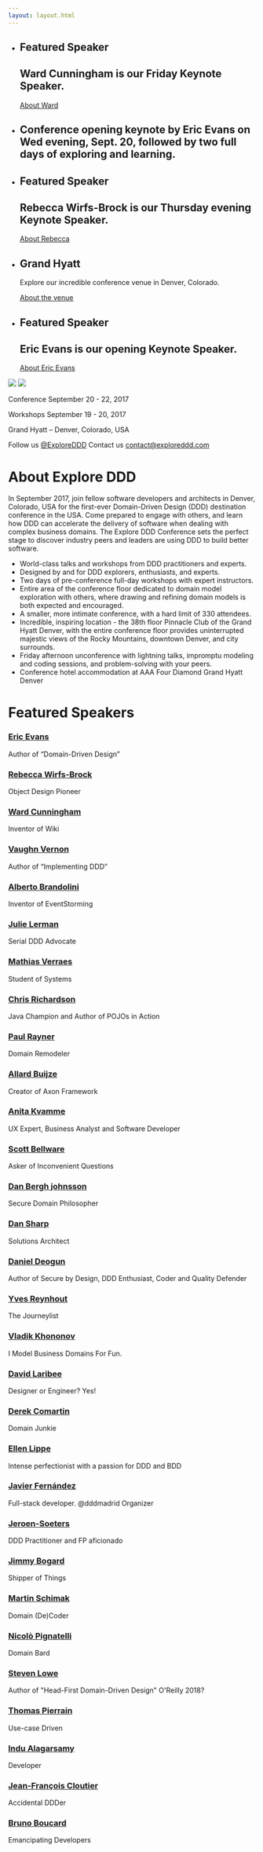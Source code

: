 ```yaml
---
layout: layout.html
---
```


<section class="slider">
  <div class="flexslider">
    <ul class="slides">
      <li class="slide speaker ward-cunningham">
        <div class="container">
          <h1>Featured Speaker</h1>
          <h2><span>Ward Cunningham</span> is our Friday Keynote Speaker.</h2>
          <a href="speakers/ward-cunningham.html">About Ward</a>
        </div>
      </li>
      <li class="slide denver">
        <div class="container">
          <h1 class="mobile-copy">
            Conference opening keynote
            by Eric Evans on Wed evening,
            Sept. 20, followed by two
            full days of exploring and learning.
        </div>
      </li>
      <li class="slide speaker rebecca-wirfs-brock">
        <div class="container">
          <h1>Featured Speaker</h1>
          <h2><span>Rebecca Wirfs-Brock</span> is our Thursday evening Keynote Speaker.</h2>
          <a href="speakers/rebecca-wirfs-brock.html">About Rebecca</a>
        </div>
      </li>
      <li class="slide hyatt">
        <div class="container">
          <div class="hyatt-copy">
            <h1>Grand Hyatt</h1>
            <p>Explore our incredible conference venue in Denver, Colorado.</p>
            <a href="location/">About the venue</a>
          </div>
        </div>
      </li>
      <li class="slide speaker eric-evans">
        <div class="container">
          <h1>Featured Speaker</h1>
          <h2><span>Eric Evans</span> is our opening Keynote Speaker.</h2>
          <a href="speakers/eric-evans.html">About Eric Evans</a>
        </div>
      </li>
    </ul>
  </div>
  <div class="custom-navigation-container">
  <div class="custom-navigation">
    <a class="arrow left"><img src="img/slider-arrow-left.svg" /></a>
    <a class="arrow right"><img src="img/slider-arrow-right.svg" /></a>
  </div>
  </div>
</section>

<div class="container-fluid section conf-dates">
  <div class="row">
    <p class="conf-copy"><span class="conf-header">Conference</span> September 20 - 22, 2017</p>
    <p class="conf-copy"><span class="conf-header">Workshops</span> September 19 - 20, 2017</p>
    <p class="conf-copy">Grand Hyatt – Denver, Colorado, USA</p>
    <p class="conf-contact">Follow us <a href="http://twitter.com/ExploreDDD">@ExploreDDD</a>    Contact us <a href="mailto:contact@exploreddd.com">contact@exploreddd.com</a></p>
  </div>
</div>

<div class="container section about">
  <div class="row">
    <h1 class="section-header">About Explore DDD</h1>
    <p class="copy">In September 2017, join fellow software developers and architects in Denver, Colorado, USA for the first-ever Domain-Driven Design (DDD) destination conference in the USA. Come prepared to engage with others, and learn how DDD can accelerate the delivery of software when dealing with complex business domains. The Explore DDD Conference sets the perfect stage to discover industry peers and leaders are using DDD to build better software.</p>
    <ul class="copy-list">
      <li>World-class talks and workshops from DDD practitioners and experts.</li>
      <li>Designed by and for DDD explorers, enthusiasts, and experts.</li>
      <li>Two days of pre-conference full-day workshops with expert instructors.</li>
      <li>Entire area of the conference floor dedicated to domain model exploration with others, where drawing and refining domain models is both expected and encouraged.</li>
      <li>A smaller, more intimate conference, with a hard limit of 330 attendees.</li>
      <li>Incredible, inspiring location - the 38th floor Pinnacle Club of the Grand Hyatt Denver, with the entire conference floor provides uninterrupted majestic views of the Rocky Mountains, downtown Denver, and city surrounds.</li>
      <li>Friday afternoon unconference with lightning talks, impromptu modeling and coding sessions, and problem-solving with your peers.</li>
      <li>Conference hotel accommodation at AAA Four Diamond Grand Hyatt Denver</li>
    </ul>
  </div>
</div>

<div class="container section speakers">
  <h1 class="section-header">Featured Speakers</h1>
 <!--  <h2 class="section-subheader">View all speakers</h2> -->
  <div class="row">
  <div class="speaker-container">
    <a href="speakers/eric-evans.html"><div class="speaker-img eric-evans">
    </div></a>
    <h3><a class="speaker-name" href="speakers/eric-evans.html">Eric Evans</a></h3>
    <p class="speaker-details">Author of “Domain-Driven Design”</p>
  </div>
  <div class="speaker-container">
    <a href="speakers/rebecca-wirfs-brock.html"><div class="speaker-img rebecca-wirfs-brock">
    </div></a>
    <h3><a class="speaker-name" href="speakers/rebecca-wirfs-brock.html">Rebecca Wirfs-Brock</a></h3>
    <p class="speaker-details">Object Design Pioneer</p>
  </div>
  <div class="speaker-container">
    <a href="speakers/ward-cunningham.html"><div class="speaker-img ward-cunningham">
    </div></a>
    <h3><a class="speaker-name" href="speakers/ward-cunningham.html">Ward Cunningham</a></h3>
    <p class="speaker-details">Inventor of Wiki</p>
  </div>
  <div class="speaker-container">
    <a href="speakers/vaughn-vernon.html"><div class="speaker-img vaughn-vernon">
    </div></a>
    <h3><a class="speaker-name" href="speakers/vaughn-vernon.html">Vaughn Vernon</a></h3>
    <p class="speaker-details">Author of “Implementing DDD”</p>
  </div>
  </div>
  <div class="row">
  <div class="speaker-container">
    <a href="speakers/alberto-brandolini.html"><div class="speaker-img alberto-brandolini">
    </div></a>
    <h3><a class="speaker-name" href="speakers/alberto-brandolini.html">Alberto Brandolini</a></h3>
    <p class="speaker-details">Inventor of EventStorming</p>
  </div>
  <div class="speaker-container">
    <a href="speakers/julie-lerman.html"><div class="speaker-img julie-lerman">
    </div></a>
    <h3><a class="speaker-name" href="speakers/julie-lerman.html">Julie Lerman</a></h3>
    <p class="speaker-details">Serial DDD Advocate</p>
  </div>
  <div class="speaker-container">
    <a href="speakers/mathias-verraes.html"><div class="speaker-img mathias-verraes">
    </div></a>
    <h3><a class="speaker-name" href="speakers/mathias-verraes.html">Mathias Verraes</a></h3>
    <p class="speaker-details">Student of Systems</p>
  </div>
  <div class="speaker-container">
    <a href="speakers/chris-richardson.html"><div class="speaker-img chris-richardson">
    </div></a>
    <h3><a class="speaker-name" href="speakers/chris-richardson.html">Chris Richardson</a></h3>
    <p class="speaker-details">Java Champion and Author of POJOs in Action</p>
  </div>
  </div>
  <div class="row">
  <div class="speaker-container">
    <a href="speakers/paul-rayner.html"><div class="speaker-img paul-rayner">
    </div></a>
    <h3><a class="speaker-name" href="speakers/paul-rayner.html">Paul Rayner</a></h3>
    <p class="speaker-details">Domain Remodeler</p>
  </div>
  <div class="speaker-container">
    <a href="speakers/allard-buijze.html"><div class="speaker-img allard-buijze">
    </div></a>
    <h3><a class="speaker-name" href="speakers/allard-buijze.html">Allard Buijze</a></h3>
    <p class="speaker-details">Creator of Axon Framework</p>
  </div>
  <div class="speaker-container">
    <a href="speakers/anita-kvamme.html"><div class="speaker-img anita-kvamme">
    </div></a>
    <h3><a class="speaker-name" href="speakers/anita-kvamme.html">Anita Kvamme</a></h3>
    <p class="speaker-details">UX Expert, Business Analyst and Software Developer</p>
  </div>
  <div class="speaker-container">
    <a href="speakers/scott-bellware.html"><div class="speaker-img scott-bellware">
    </div></a>
    <h3><a class="speaker-name" href="speakers/scott-bellware.html">Scott Bellware</a></h3>
    <p class="speaker-details">Asker of Inconvenient Questions</p>
  </div>
  </div>
  <div class="row">
    <div class="speaker-container">
      <a href="speakers/dan-bergh-johnsson.html"><div class="speaker-img dan-bergh-johnsson">
      </div></a>
      <h3><a class="speaker-name" href="speakers/dan-bergh-johnsson.html">Dan Bergh johnsson</a></h3>
      <p class="speaker-details">Secure Domain Philosopher</p>
    </div>
    <div class="speaker-container">
      <a href="speakers/dan-sharp.html"><div class="speaker-img dan-sharp">
      </div></a>
      <h3><a class="speaker-name" href="speakers/dan-sharp.html">Dan Sharp</a></h3>
      <p class="speaker-details">Solutions Architect</p>
    </div>
    <div class="speaker-container">
      <a href="speakers/daniel-deogun.html"><div class="speaker-img daniel-deogun">
      </div></a>
      <h3><a class="speaker-name" href="speakers/daniel-deogun.html">Daniel Deogun</a></h3>
      <p class="speaker-details">Author of Secure by Design, DDD Enthusiast, Coder and Quality Defender</p>
    </div>
    <div class="speaker-container">
      <a href="speakers/yves-reynhout.html"><div class="speaker-img yves-reynhout">
      </div></a>
      <h3><a class="speaker-name" href="speakers/yves-reynhout.html">Yves Reynhout</a></h3>
      <p class="speaker-details">The Journeylist</p>
    </div>
  </div>
  <div class="row">
  <div class="speaker-container">
    <a href="speakers/vladik-khononov.html"><div class="speaker-img vladik-khononov">
    </div></a>
    <h3><a class="speaker-name" href="speakers/vladik-khononov.html">Vladik Khononov</a></h3>
    <p class="speaker-details">I Model Business Domains For Fun.</p>
  </div>
  <div class="speaker-container">
    <a href="speakers/david-laribee.html"><div class="speaker-img david-laribee">
    </div></a>
    <h3><a class="speaker-name" href="speakers/david-laribee.html">David Laribee</a></h3>
    <p class="speaker-details">Designer or Engineer? Yes!</p>
  </div>
  <div class="speaker-container">
    <a href="speakers/derek-comartin.html"><div class="speaker-img derek-comartin">
    </div></a>
    <h3><a class="speaker-name" href="speakers/derek-comartin.html">Derek Comartin</a></h3>
    <p class="speaker-details">Domain Junkie</p>
  </div>
  <div class="speaker-container">
    <a href="speakers/ellen-lippe.html"><div class="speaker-img ellen-lippe">
    </div></a>
    <h3><a class="speaker-name" href="speakers/ellen-lippe.html">Ellen Lippe</a></h3>
    <p class="speaker-details">Intense perfectionist with a passion for DDD and BDD
  </p>
  </div>
  </div>
  <div class="row">
  <div class="speaker-container">
    <a href="speakers/javier-fernandez.html"><div class="speaker-img javier-fernandez">
    </div></a>
    <h3><a class="speaker-name" href="speakers/javier-fernandez.html">Javier Fernández</a></h3>
    <p class="speaker-details">Full-stack developer. @dddmadrid Organizer</p>
  </div>
  <div class="speaker-container">
    <a href="speakers/jeroen-soeters.html"><div class="speaker-img jeroen-soeters">
    </div></a>
    <h3><a class="speaker-name" href="speakers/jeroen-soeters.html">Jeroen-Soeters</a></h3>
    <p class="speaker-details">DDD Practitioner and FP aficionado</p>
  </div>
  <div class="speaker-container">
    <a href="speakers/jimmy-bogard.html"><div class="speaker-img jimmy-bogard">
    </div></a>
    <h3><a class="speaker-name" href="speakers/jimmy-bogard.html">Jimmy Bogard</a></h3>
    <p class="speaker-details">Shipper of Things</p>
  </div>
  <div class="speaker-container">
    <a href="speakers/martin-schimak.html"><div class="speaker-img martin-schimak">
    </div></a>
    <h3><a class="speaker-name" href="speakers/martin-schimak.html">Martin Schimak</a></h3>
    <p class="speaker-details">Domain (De)Coder</p>
  </div>
  </div>
  <div class="row">
    <div class="speaker-container">
      <a href="speakers/nicolo-pignatelli.html"><div class="speaker-img nicolo-pignatelli">
      </div></a>
      <h3><a class="speaker-name" href="speakers/nicolo-pignatelli.html">Nicolò Pignatelli</a></h3>
      <p class="speaker-details">Domain Bard</p>
    </div>
    <div class="speaker-container">
      <a href="speakers/steven-lowe.html"><div class="speaker-img steven-lowe">
      </div></a>
      <h3><a class="speaker-name" href="speakers/steven-lowe.html">Steven Lowe</a></h3>
      <p class="speaker-details">Author of "Head-First Domain-Driven Design" O'Reilly 2018?</p>
    </div>
    <div class="speaker-container">
      <a href="speakers/thomas-pierrain.html"><div class="speaker-img thomas-pierrain">
      </div></a>
      <h3><a class="speaker-name" href="speakers/thomas-pierrain.html">Thomas Pierrain</a></h3>
      <p class="speaker-details">Use-case Driven</p>
    </div>
    <div class="speaker-container">
      <a href="speakers/indu-alagarsamy.html"><div class="speaker-img indu-alagarsamy">
      </div></a>
      <h3><a class="speaker-name" href="speakers/indu-alagarsamy.html">Indu Alagarsamy</a></h3>
      <p class="speaker-details">Developer</p>
    </div>
  </div>  
  <div class="row">
    <div class="speaker-container">
      <a href="speakers/jean-francois-cloutier.html"><div class="speaker-img jean-francois-cloutier">
      </div></a>
      <h3><a class="speaker-name" href="speakers/jean-francois-cloutier.html">Jean-François Cloutier</a></h3>
      <p class="speaker-details">Accidental DDDer</p>
    </div>
    <div class="speaker-container">
      <a href="speakers/bruno-boucard.html"><div class="speaker-img bruno-boucard">
      </div></a>
      <h3><a class="speaker-name" href="speakers/bruno-boucard.html">Bruno Boucard</a></h3>
      <p class="speaker-details">Emancipating Developers</p>
    </div>
  </div>
</div>
